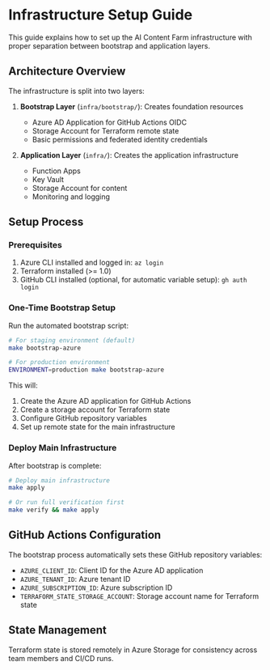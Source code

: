 # Infrastructure Setup Guide

This guide explains how to set up the AI Content Farm infrastructure with proper separation between bootstrap and application layers.

## Architecture Overview

The infrastructure is split into two layers:

1. **Bootstrap Layer** (`infra/bootstrap/`): Creates foundation resources
   - Azure AD Application for GitHub Actions OIDC
   - Storage Account for Terraform remote state
   - Basic permissions and federated identity credentials

2. **Application Layer** (`infra/`): Creates the application infrastructure
   - Function Apps
   - Key Vault
   - Storage Account for content
   - Monitoring and logging

## Setup Process

### Prerequisites

1. Azure CLI installed and logged in: `az login`
2. Terraform installed (>= 1.0)
3. GitHub CLI installed (optional, for automatic variable setup): `gh auth login`

### One-Time Bootstrap Setup

Run the automated bootstrap script:

```bash
# For staging environment (default)
make bootstrap-azure

# For production environment
ENVIRONMENT=production make bootstrap-azure
```

This will:
1. Create the Azure AD application for GitHub Actions
2. Create a storage account for Terraform state
3. Configure GitHub repository variables
4. Set up remote state for the main infrastructure

### Deploy Main Infrastructure

After bootstrap is complete:

```bash
# Deploy main infrastructure
make apply

# Or run full verification first
make verify && make apply
```

## GitHub Actions Configuration

The bootstrap process automatically sets these GitHub repository variables:

- `AZURE_CLIENT_ID`: Client ID for the Azure AD application
- `AZURE_TENANT_ID`: Azure tenant ID
- `AZURE_SUBSCRIPTION_ID`: Azure subscription ID
- `TERRAFORM_STATE_STORAGE_ACCOUNT`: Storage account name for Terraform state

## State Management

Terraform state is stored remotely in Azure Storage for consistency across team members and CI/CD runs.
